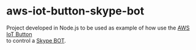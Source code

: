 # aws-iot-button-skype-bot

Project developed in Node.js to be used as example of how use the 
[AWS IoT Button](https://docs.aws.amazon.com/iot/latest/developerguide/iot-button-quickstart.html)  
to control a [Skype BOT](https://dev.skype.com/bots).